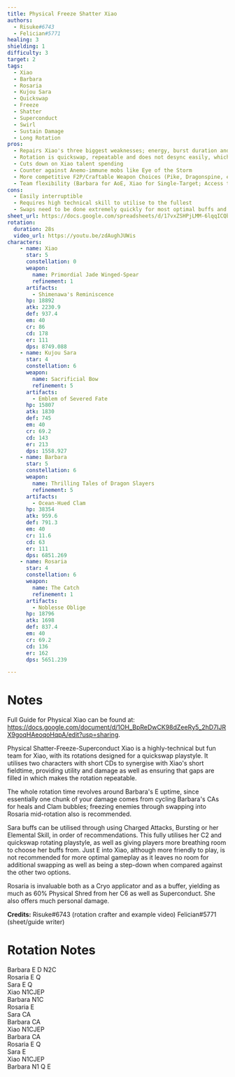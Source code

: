 ```yaml
---
title: Physical Freeze Shatter Xiao
authors:
  - Risuke#6743
  - Felician#5771
healing: 3
shielding: 1
difficulty: 3
target: 2
tags:
  - Xiao
  - Barbara
  - Rosaria
  - Kujou Sara
  - Quickswap
  - Freeze
  - Shatter
  - Superconduct
  - Swirl
  - Sustain Damage
  - Long Rotation
pros:
  - Repairs Xiao's three biggest weaknesses; energy, burst duration and lack of shred
  - Rotation is quickswap, repeatable and does not desync easily, which makes it easier for short-duration phased bosses like Azhdaha or Childe
  - Cuts down on Xiao talent spending
  - Counter against Anemo-immune mobs like Eye of the Storm 
  - More competitive F2P/Craftable Weapon Choices (Pike, Dragonspine, etc)
  - Team flexibility (Barbara for AoE, Xiao for Single-Target; Access to 3 elements for shieldbreaking, easier gameplay through Freeze crowd controlling)
cons:
  - Easily interruptible 
  - Requires high technical skill to utilise to the fullest
  - Swaps need to be done extremely quickly for most optimal buffs and energy
sheet_url: https://docs.google.com/spreadsheets/d/17vxZSHPjLMM-6lqqICQb0DJOC76Sv0yaqgWd8HDBq6w/edit?usp=sharing
rotation:
  duration: 28s
  video_url: https://youtu.be/zdAughJUWis
characters:
    - name: Xiao
      star: 5
      constellation: 0
      weapon:
        name: Primordial Jade Winged-Spear
        refinement: 1
      artifacts:
        - Shimenawa's Reminiscence 
      hp: 18892
      atk: 2230.9
      def: 937.4
      em: 40
      cr: 86
      cd: 178
      er: 111
      dps: 8749.088
    - name: Kujou Sara
      star: 4
      constellation: 6
      weapon:
        name: Sacrificial Bow
        refinement: 5
      artifacts:
        - Emblem of Severed Fate
      hp: 15807
      atk: 1830
      def: 745
      em: 40
      cr: 69.2
      cd: 143
      er: 213
      dps: 1558.927
    - name: Barbara
      star: 5
      constellation: 6
      weapon:
        name: Thrilling Tales of Dragon Slayers
        refinement: 5
      artifacts:
        - Ocean-Hued Clam
      hp: 38354
      atk: 959.6
      def: 791.3
      em: 40
      cr: 11.6
      cd: 63
      er: 111
      dps: 6851.269
    - name: Rosaria
      star: 4
      constellation: 6
      weapon:
        name: The Catch
        refinement: 1
      artifacts:
        - Noblesse Oblige
      hp: 18796
      atk: 1698
      def: 837.4
      em: 40
      cr: 69.2
      cd: 136
      er: 162
      dps: 5651.239

---
```


# **Notes**

Full Guide for Physical Xiao can be found at: https://docs.google.com/document/d/1OH_BpReDwCK98dZeeRy5_2hD7IJRX9goqHAeoqoHqpA/edit?usp=sharing.

Physical Shatter-Freeze-Superconduct Xiao is a highly-technical but fun team for Xiao, with its rotations designed for a quickswap playstyle. It utilises two characters with short CDs to synergise with Xiao's short fieldtime, providing utility and damage as well as ensuring that gaps are filled in which makes the rotation repeatable.

The whole rotation time revolves around Barbara's E uptime, since essentially one chunk of your damage comes from cycling Barbara's CAs for heals and Clam bubbles; freezing enemies through swapping into Rosaria mid-rotation also is recommended. 

Sara buffs can be utilised through using Charged Attacks, Bursting or her Elemental Skill, in order of recommendations. This fully utilises her C2 and quickswap rotating playstyle, as well as giving players more breathing room to choose her buffs from. Just E into Xiao, although more friendly to play, is not recommended for more optimal gameplay as it leaves no room for additional swapping as well as being a step-down when compared against the other two options.

Rosaria is invaluable both as a Cryo applicator and as a buffer, yielding as much as 60% Physical Shred from her C6 as well as Superconduct. She also offers much personal damage.

**Credits:**
Risuke#6743 (rotation crafter and example video)
Felician#5771 (sheet/guide writer)

# **Rotation Notes**  
Barbara E D N2C  
Rosaria E Q  
Sara E Q  
Xiao N1CJEP  
Barbara N1C  
Rosaria E  
Sara CA  
Barbara CA  
Xiao N1CJEP  
Barbara CA  
Rosaria E Q  
Sara E  
Xiao N1CJEP  
Barbara N1 Q E  